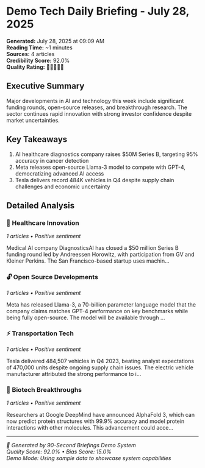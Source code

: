 # Demo Tech Daily Briefing - July 28, 2025

**Generated:** July 28, 2025 at 09:09 AM  
**Reading Time:** ~1 minutes  
**Sources:** 4 articles  
**Credibility Score:** 92.0%  
**Quality Rating:** 🌟🌟🌟🌟🌟

## Executive Summary
Major developments in AI and technology this week include significant funding rounds, open-source releases, and breakthrough research. The sector continues rapid innovation with strong investor confidence despite market uncertainties.

## Key Takeaways
1. AI healthcare diagnostics company raises $50M Series B, targeting 95% accuracy in cancer detection
2. Meta releases open-source Llama-3 model to compete with GPT-4, democratizing advanced AI access
3. Tesla delivers record 484K vehicles in Q4 despite supply chain challenges and economic uncertainty

## Detailed Analysis

### 🏥 Healthcare Innovation
*1 articles • Positive sentiment*

Medical AI company DiagnosticsAI has closed a $50 million Series B funding round led by Andreessen Horowitz, with participation from GV and Kleiner Perkins. The San Francisco-based startup uses machin...

### 🔓 Open Source Developments
*1 articles • Positive sentiment*

Meta has released Llama-3, a 70-billion parameter language model that the company claims matches GPT-4 performance on key benchmarks while being fully open-source. The model will be available through ...

### ⚡ Transportation Tech
*1 articles • Positive sentiment*

Tesla delivered 484,507 vehicles in Q4 2023, beating analyst expectations of 470,000 units despite ongoing supply chain issues. The electric vehicle manufacturer attributed the strong performance to i...

### 🧬 Biotech Breakthroughs
*1 articles • Positive sentiment*

Researchers at Google DeepMind have announced AlphaFold 3, which can now predict protein structures with 99.9% accuracy and model protein interactions with other molecules. This advancement could acce...


---
*🤖 Generated by 90-Second Briefings Demo System*  
*Quality Score: 92.0% • Bias Score: 15.0%*  
*Demo Mode: Using sample data to showcase system capabilities*
